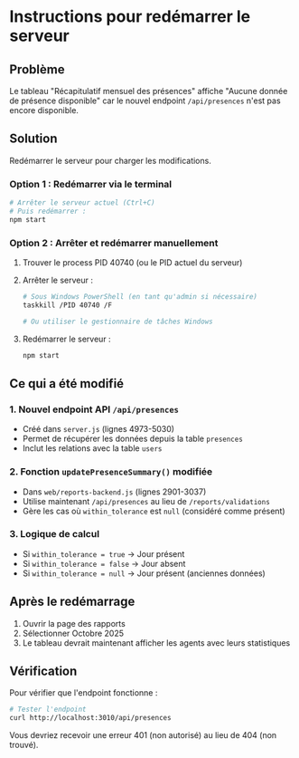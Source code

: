 # Instructions pour redémarrer le serveur

## Problème
Le tableau "Récapitulatif mensuel des présences" affiche "Aucune donnée de présence disponible" car le nouvel endpoint `/api/presences` n'est pas encore disponible.

## Solution
Redémarrer le serveur pour charger les modifications.

### Option 1 : Redémarrer via le terminal

```bash
# Arrêter le serveur actuel (Ctrl+C)
# Puis redémarrer :
npm start
```

### Option 2 : Arrêter et redémarrer manuellement

1. Trouver le process PID 40740 (ou le PID actuel du serveur)
2. Arrêter le serveur :
   ```bash
   # Sous Windows PowerShell (en tant qu'admin si nécessaire)
   taskkill /PID 40740 /F
   
   # Ou utiliser le gestionnaire de tâches Windows
   ```

3. Redémarrer le serveur :
   ```bash
   npm start
   ```

## Ce qui a été modifié

### 1. Nouvel endpoint API `/api/presences`
- Créé dans `server.js` (lignes 4973-5030)
- Permet de récupérer les données depuis la table `presences`
- Inclut les relations avec la table `users`

### 2. Fonction `updatePresenceSummary()` modifiée
- Dans `web/reports-backend.js` (lignes 2901-3037)
- Utilise maintenant `/api/presences` au lieu de `/reports/validations`
- Gère les cas où `within_tolerance` est `null` (considéré comme présent)

### 3. Logique de calcul
- Si `within_tolerance = true` → Jour présent
- Si `within_tolerance = false` → Jour absent  
- Si `within_tolerance = null` → Jour présent (anciennes données)

## Après le redémarrage

1. Ouvrir la page des rapports
2. Sélectionner Octobre 2025
3. Le tableau devrait maintenant afficher les agents avec leurs statistiques

## Vérification

Pour vérifier que l'endpoint fonctionne :

```bash
# Tester l'endpoint
curl http://localhost:3010/api/presences
```

Vous devriez recevoir une erreur 401 (non autorisé) au lieu de 404 (non trouvé).

